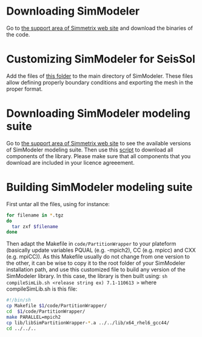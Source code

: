 # Downloading SimModeler

Go to [the support area of Simmetrix web site](http://www.simmetrix.com/support_area/Support.php) and download the binaries of the code.

# Customizing SimModeler for SeisSol
Add the files of [this folder](https://github.com/SeisSol/Meshing/tree/master/SimModelerDownloadingBuilding/SimModelerCustomization) to the main directory of SimModeler. These files allow defining properly boundary conditions and exporting the mesh in the proper format.


# Downloading SimModeler modeling suite

Go to [the support area of Simmetrix web site](http://www.simmetrix.com/support_area/Support.php) to see the available versions of SimModeler modeling suite. Then use this [script](https://github.com/SeisSol/Meshing/tree/master/SimModelerDownloadingBuilding/downloadSimLib.sh) to download all components of the library. Please make sure that all components that you download are included in your licence agreeement.

# Building SimModeler modeling suite
First untar all the files, using for instance:
```bash
for filename in *.tgz
do
  tar zxf $filename
done
```
Then adapt the Makefile in  `code/PartitionWrapper` to your plateform (basically update variables PQUAL (e.g. -mpich2), CC (e.g. mpicc) and CXX (e.g. mpiCC)). As this Makefile usually do not change from one version to the other, it can be wise to copy it to the root folder of your SimModeler installation path, and use this customized file to build any version of the SimModeler library. In this case, the library is then built using:
`sh compileSimLib.sh <release string ex) 7.1-110613 >` where compileSimLib.sh is this file:


```bash
#!/bin/sh
cp Makefile $1/code/PartitionWrapper/
cd  $1/code/PartitionWrapper/
make PARALLEL=mpich2
cp lib/libSimPartitionWrapper-*.a ../../lib/x64_rhel6_gcc44/
cd ../../..
```
